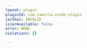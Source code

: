 ```yaml
---
layout: plugin
pluginId: com.tamirtw.xcode-plugin
jarSha1: INVALID
isJarAvailable: false
error: NONE
violations: []

---
```

